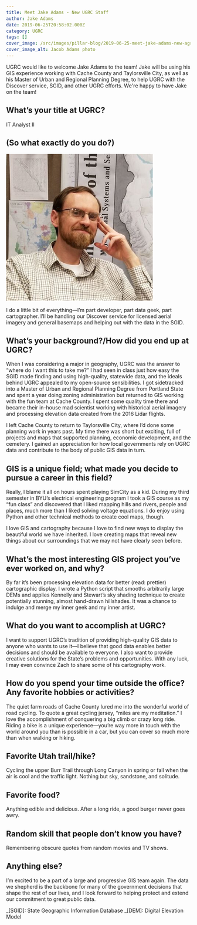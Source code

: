 ```yaml
---
title: Meet Jake Adams - New UGRC Staff
author: Jake Adams
date: 2019-06-25T20:58:02.000Z
category: UGRC
tags: []
cover_image: /src/images/pillar-blog/2019-06-25-meet-jake-adams-new-agrc-staff/jacobadams.jpg
cover_image_alt: Jacob Adams photo
---
```


UGRC would like to welcome Jake Adams to the team! Jake will be using his GIS experience working with Cache County and Taylorsville City, as well as his Master of Urban and Regional Planning Degree, to help UGRC with the Discover service, SGID, and other UGRC efforts. We're happy to have Jake on the team!

## What’s your title at UGRC?

IT Analyst II

## (So what exactly do you do?)

![Jacob Adams photo](../../images/pillar-blog/2019-06-25-meet-jake-adams-new-agrc-staff/jacobadams.jpg)

I do a little bit of everything—I’m part developer, part data geek, part cartographer. I’ll be handling our Discover service for licensed aerial imagery and general basemaps and helping out with the data in the SGID.

## What’s your background?/How did you end up at UGRC?

When I was considering a major in geography, UGRC was the answer to “where do I want this to take me?” I had seen in class just how easy the SGID made finding and using high-quality, statewide data, and the ideals behind UGRC appealed to my open-source sensibilities. I got sidetracked into a Master of Urban and Regional Planning Degree from Portland State and spent a year doing zoning administration but returned to GIS working with the fun team at Cache County. I spent some quality time there and became their in-house mad scientist working with historical aerial imagery and processing elevation data created from the 2016 Lidar flights.

I left Cache County to return to Taylorsville City, where I’d done some planning work in years past. My time there was short but exciting, full of projects and maps that supported planning, economic development, and the cemetery. I gained an appreciation for how local governments rely on UGRC data and contribute to the body of public GIS data in turn.

## GIS is a unique field; what made you decide to pursue a career in this field?

Really, I blame it all on hours spent playing SimCity as a kid. During my third semester in BYU’s electrical engineering program I took a GIS course as my “fun class” and discovered that I liked mapping hills and rivers, people and places, much more than I liked solving voltage equations. I do enjoy using Python and other technical methods to create cool maps, though.

I love GIS and cartography because I love to find new ways to display the beautiful world we have inherited. I love creating maps that reveal new things about our surroundings that we may not have clearly seen before.

## What’s the most interesting GIS project you’ve ever worked on, and why?

By far it’s been processing elevation data for better (read: prettier) cartographic display. I wrote a Python script that smooths arbitrarily large DEMs and applies Kennelly and Stewart’s sky shading technique to create potentially stunning, almost hand-drawn hillshades. It was a chance to indulge and merge my inner geek and my inner artist.

## What do you want to accomplish at UGRC?

I want to support UGRC’s tradition of providing high-quality GIS data to anyone who wants to use it—I believe that good data enables better decisions and should be available to everyone. I also want to provide creative solutions for the State’s problems and opportunities. With any luck, I may even convince Zach to share some of his cartography work.

## How do you spend your time outside the office? Any favorite hobbies or activities?

The quiet farm roads of Cache County lured me into the wonderful world of road cycling. To quote a great cycling jersey, “miles are my meditation.” I love the accomplishment of conquering a big climb or crazy long ride. Riding a bike is a unique experience—you’re way more in touch with the world around you than is possible in a car, but you can cover so much more than when walking or hiking.

## Favorite Utah trail/hike?

Cycling the upper Burr Trail through Long Canyon in spring or fall when the air is cool and the traffic light. Nothing but sky, sandstone, and solitude.

## Favorite food?

Anything edible and delicious. After a long ride, a good burger never goes awry.

## Random skill that people don’t know you have?

Remembering obscure quotes from random movies and TV shows.

## Anything else?

I’m excited to be a part of a large and progressive GIS team again. The data we shepherd is the backbone for many of the government decisions that shape the rest of our lives, and I look forward to helping protect and extend our commitment to great public data.

_[SGID]: State Geographic Information Database
_[DEM]: Digital Elevation Model
